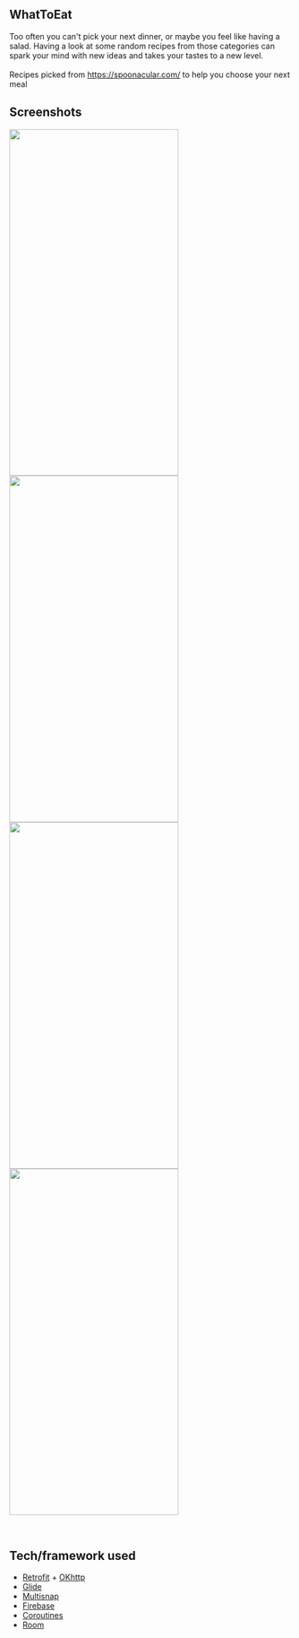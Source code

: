 ## WhatToEat
Too often you can't pick your next dinner, or maybe you feel like having a salad. Having a look at some random recipes from those categories can spark your mind with new ideas and takes your tastes to a new level. <br /> <br /> Recipes picked from https://spoonacular.com/ to help you choose your next meal

## Screenshots
<a href="url"><img src="https://user-images.githubusercontent.com/49025519/186153633-7835916b-b7f2-44cc-8763-cdde58e76f29.png" height="618" width="302" ></a>
<a href="url"><img src="https://user-images.githubusercontent.com/49025519/186153646-2cd46871-c310-4c18-8e4d-6983d23da523.png" height="618" width="302" ></a>
<a href="url"><img src="https://user-images.githubusercontent.com/49025519/188119366-c44ded2a-4e25-40a1-bd7a-fedf3ae5d317.png" height="618" width="302" ></a>
<a href="url"><img src="https://user-images.githubusercontent.com/49025519/188119436-4f2d54e3-4268-4e94-89dd-16a3c6890b17.png" height="618" width="302" ></a>

<br />

## Tech/framework used

- [Retrofit](https://square.github.io/retrofit/) + [OKhttp](https://square.github.io/okhttp/)
- [Glide](https://github.com/bumptech/glide)
- [Multisnap](https://github.com/TakuSemba/MultiSnapRecyclerView)
- [Firebase](https://firebase.google.com/)
- [Coroutines](https://kotlinlang.org/docs/coroutines-overview.html)
- [Room](https://developer.android.com/training/data-storage/room)
